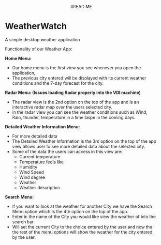 <center>#READ ME</center>


# WeatherWatch
A simple desktop weather application

Functionality of our Weather App: 

__Home Menu:__

* Our home menu is the first view you see whenever you open the application,
* The previous city entered will be displayed with its current weather conditions and the 7-day forecast for the city.


__Radar Menu: (Issues loading Radar properly into the VDI machine)__

* The radar view is the 2nd option on the top of the app and is an interactive radar map over the users selected city.
* In the radar view you can see the weather conditions such as Wind, Rain, thunder, temperature in a time laspe in the coming days.


__Detailed Weather Information Menu:__

* For more detailed data
* The Detailed Weather Information is the 3rd option on the top of the app view allows user to see more detailed data about the selected city.
* Some of the data the users can access in this view are: 
   * Current temperature
   * Temperature feels like
   * Humidity
   * Wind Speed
   * Wind degree
   * Weather
   * Weather description

__Search Menu:__

* If you want to look at the weather for another City we have the Search Menu option which is the 4th option on the top of the app.
* Enter in the name of the City you would like view the weather of into the search bar.
* Will set the current City to the choice entered by the user 
 and now the the rest of the menu options will show the weather for the city entered by the user.

